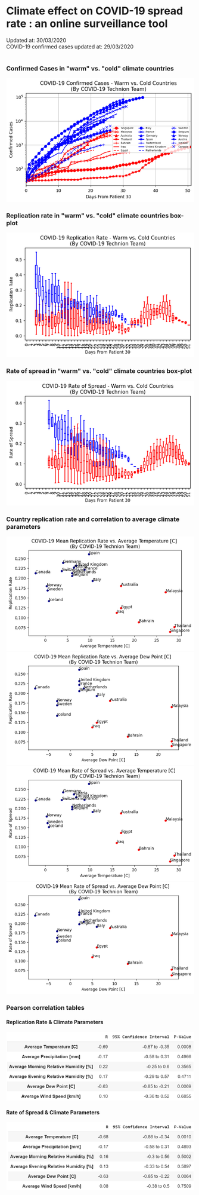# Climate effect on COVID-19 spread rate : an online surveillance tool 
Updated at: 30/03/2020 <br>
COVID-19 confirmed cases updated at: 29/03/2020 <br><br>

### Confirmed Cases in "warm" vs. "cold" climate countries 
![COVID-19 Confirmed Cases - Warm vs. Cold (logarithmic plot)](Latest_Results/confirmed_cases_warm_vs_cold_countries.png)

### Replication rate in "warm" vs. "cold" climate countries box-plot
![COVID-19 Replication Rate - Warm vs. Cold](Latest_Results/replication_rate_warm_vs_cold_countries.png)

### Rate of spread  in "warm" vs. "cold" climate countries box-plot
![COVID-19 Rate of Spread - Warm vs. Cold](Latest_Results/rate_of_spread_warm_vs_cold_countries.png)

### Country replication rate and correlation to average climate parameters 
![Replication Rate vs. Temperature](Latest_Results/RR_vs_Temp.png) ![Replication Rate vs. Dew Point](Latest_Results/RR_vs_Dew_point.png)
![Rate of Spread vs. Temperature](Latest_Results/RoS_vs_Temp.png) ![Rate of Spread vs. Dew Point](Latest_Results/RoS_vs_Dew_point.png)

### Pearson correlation tables
#### Replication Rate & Climate Parameters
 ![Correlation between replication rate and climate parameters](Latest_Results/RR_Pearson_Correlation.PNG) 
#### Rate of Spread & Climate Parameters 
 ![Correlation between rate of spread and climate parameters](Latest_Results/RoS_Pearson_Correlation.PNG) 
